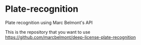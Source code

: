# Plate-recognition
Plate recognition using Marc Belmont's API


This is the repository that you want to use https://github.com/marcbelmont/deep-license-plate-recognition
